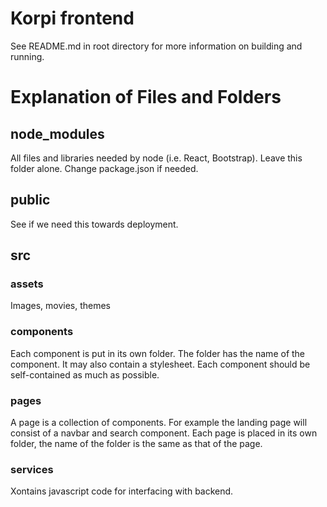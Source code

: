 # Korpi frontend
See README.md in root directory for more information on building and running.

# Explanation of Files and Folders
## node_modules
All files and libraries needed by node (i.e. React, Bootstrap). Leave this folder alone. Change package.json if needed.
## public
See if we need this towards deployment.
## src
### assets
Images, movies, themes
### components
Each component is put in its own folder. The folder has the name of the component. It may also contain a stylesheet.
Each component should be self-contained as much as possible. 
### pages
A page is a collection of components. For example the landing page will consist of a navbar and search component.
Each page is placed in its own folder, the name of the folder is the same as that of the page.
### services
Xontains javascript code for interfacing with backend.